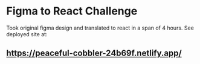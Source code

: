# Figma to React Challenge

Took original figma design and translated to react in a span of 4 hours. 
See deployed site at: 

## https://peaceful-cobbler-24b69f.netlify.app/
